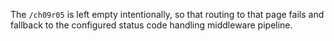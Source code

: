 The `/ch09r05` is left empty intentionally, so that routing to that page fails and fallback to the configured status code handling middleware pipeline.